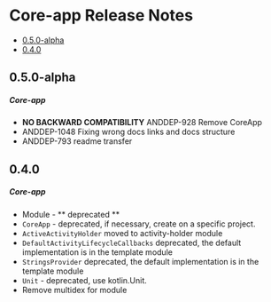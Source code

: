 # Core-app Release Notes

- [0.5.0-alpha](#050-alpha)
- [0.4.0](#040)

## 0.5.0-alpha
##### Core-app
* **NO BACKWARD COMPATIBILITY** ANDDEP-928 Remove CoreApp
* ANDDEP-1048 Fixing wrong docs links and docs structure
* ANDDEP-793 readme transfer
## 0.4.0
##### Core-app
* Module - ** deprecated **
* `CoreApp` - deprecated, if necessary, create on a specific project.
* `ActiveActivityHolder` moved to activity-holder module
* `DefaultActivityLifecycleCallbacks` deprecated, the default implementation is in the template module
* `StringsProvider` deprecated, the default implementation is in the template module
* `Unit` - deprecated, use kotlin.Unit. 
* Remove multidex for module